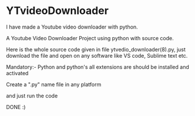 # YTvideoDownloader
I have made a Youtube video downloader with python.


A Youtube Video Downloader Project using python with source code.

Here is the whole source code given in file ytvedio_downloader(8).py, just download the file and open on any software like VS code, Sublime text etc.

Mandatory:- Python and python's all extensions are should be installed and activated

Create a ".py" name file in any platform

and just run the code

DONE :)
